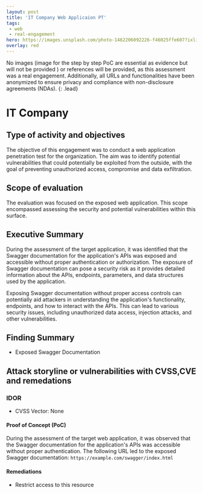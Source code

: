 ```yaml
---
layout: post
title: 'IT Company Web Applicaion PT'
tags:
 - web
 - real-engagement
hero: https://images.unsplash.com/photo-1462206092226-f46025ffe607?ixlib=rb-4.0.3&ixid=M3wxMjA3fDB8MHxwaG90by1wYWdlfHx8fGVufDB8fHx8fA%3D%3D&auto=format&fit=crop&w=1474&q=80
overlay: red
---
```


No images (image for the step by step PoC are essential as evidence but will not be provided
) or references will be provided, as this assessment was a real engagement. Additionally, all URLs and functionalities have been anonymized to ensure privacy and compliance with non-disclosure agreements (NDAs). {: .lead} <!--break-->

# IT Company

## Type of activity and objectives
The objective of this engagement was to conduct a web application penetration test for the organization. The aim was to identify potential vulnerabilities that could potentially be exploited from the outside, with the goal of preventing unauthorized access, compromise and data exfiltration.
## Scope of evaluation
The evaluation was focused on the exposed web application. This scope encompassed assessing the security and potential vulnerabilities within this surface.
## Executive Summary 
During the assessment of the target application, it was identified that the Swagger documentation for the application's APIs was exposed and accessible without proper authentication or authorization. The exposure of Swagger documentation can pose a security risk as it provides detailed information about the APIs, endpoints, parameters, and data structures used by the application.

Exposing Swagger documentation without proper access controls can potentially aid attackers in understanding the application's functionality, endpoints, and how to interact with the APIs. This can lead to various security issues, including unauthorized data access, injection attacks, and other vulnerabilities.
## Finding Summary
- Exposed Swagger Documentation
## Attack storyline or vulnerabilities with CVSS,CVE and remedations
### IDOR
- CVSS Vector: None
#### Proof of Concept (PoC)
During the assessment of the target web application, it was observed that the Swagger documentation for the application's APIs was accessible without proper authentication. The following URL led to the exposed Swagger documentation:
`https://example.com/swagger/index.html`
#### Remediations
- Restrict access to this resource
